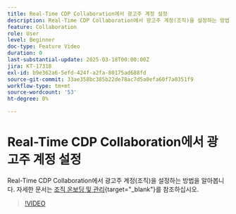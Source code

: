 ```yaml
---
title: Real-Time CDP Collaboration에서 광고주 계정 설정
description: Real-Time CDP Collaboration에서 광고주 계정(조직)을 설정하는 방법을 알아봅니다.
feature: Collaboration
role: User
level: Beginner
doc-type: Feature Video
duration: 0
last-substantial-update: 2025-03-18T00:00:00Z
jira: KT-17318
exl-id: b9e362a6-5efd-424f-a2fa-80175ad688fd
source-git-commit: 33ae358bc385b22de78ac7d5a0efa60f7a0351f9
workflow-type: tm+mt
source-wordcount: '53'
ht-degree: 0%

---
```


# Real-Time CDP Collaboration에서 광고주 계정 설정

Real-Time CDP Collaboration에서 광고주 계정(조직)을 설정하는 방법을 알아봅니다. 자세한 문서는 [조직 온보딩 및 관리](https://experienceleague.adobe.com/ko/docs/real-time-cdp-collaboration/using/setup/onboard-organization){target="_blank"}를 참조하십시오.

>[!VIDEO](https://video.tv.adobe.com/v/3452264/?learn=on&enablevpops)
